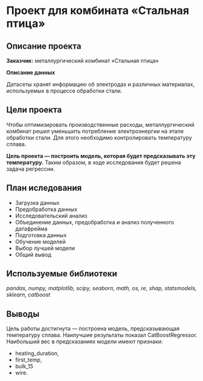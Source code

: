 # Проект для комбината «Стальная птица»

## **Описание проекта**

**Заказчик:** металлургический комбинат «Стальная птица»

**Описание данных** 

Датасеты хранят информацию об электродах и различных материалах, используемых в процессе обработки стали.

## **Цели проекта**

Чтобы оптимизировать производственные расходы, металлургический комбинат решил уменьшить потребление электроэнергии на этапе обработки стали. Для этого необходимо контролировать температуру сплава. 

**Цель проекта — построить модель, которая будет предсказывать эту температуру.** Таким образом, в ходе исследования будет решена задача регрессии.

## **План иследования**

- Загрузка данных
- Предобработка данных
- Исследовательский анализ
- Объединение данных, предобработка и анализ полученного датафрейма
- Подготовка данных
- Обучение моделей
- Выбор лучшей модели
- Общий вывод

## Используемые библиотеки
*pandas, numpy, matplotlib, scipy, seaborn, math, os, re, shap, statsmodels, sklearn, catboost*

## Выводы

Цель работы достигнута — построена модель, предсказывающая температуру сплава.
Наилучшие результаты показал CatBoostRegressor.
Наибольший вес в предсказаниях модели имеют признаки: 
- heating_duration,
- first_temp,
- bulk_15
- wire. 
